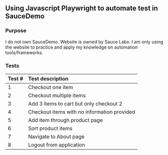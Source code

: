 ## Using Javascript Playwright to automate test in SauceDemo

### Purpose
I do not own SauceDemo. Website is owned by Sauce Labs. I am only using the website to practice and apply my knowledge on automation tools/frameworks.

### Tests
| Test #      | Test description                            |
| :---        | :---                                        |
| 1           | Checkout one item                           |
| 2           | Checkout multiple items                     |
| 3           | Add 3 items to cart but only checkout 2     |
| 4           | Checkout items with no information provided |
| 5           | Add item through product page               |
| 6           | Sort product items                          |
| 7           | Navigate to About page                      |
| 8           | Logout from application                     |